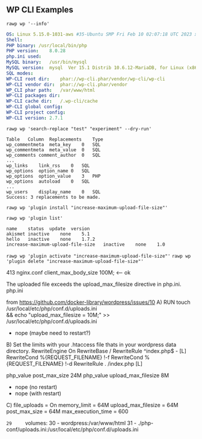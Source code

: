 ## WP CLI Examples
```rawp wp '--info'```

```yaml
OS:	Linux 5.15.0-1031-aws #35-Ubuntu SMP Fri Feb 10 02:07:18 UTC 2023 x86_64
Shell:	
PHP binary:	/usr/local/bin/php
PHP version:	8.0.28
php.ini used:	
MySQL binary:	/usr/bin/mysql
MySQL version:	mysql  Ver 15.1 Distrib 10.6.12-MariaDB, for Linux (x86_64) using readline 5.1
SQL modes:	
WP-CLI root dir:	phar://wp-cli.phar/vendor/wp-cli/wp-cli
WP-CLI vendor dir:	phar://wp-cli.phar/vendor
WP_CLI phar path:	/var/www/html
WP-CLI packages dir:	
WP-CLI cache dir:	/.wp-cli/cache
WP-CLI global config:	
WP-CLI project config:	
WP-CLI version:	2.7.1
```

```rawp wp 'search-replace "test" "experiment" --dry-run'```

```text
Table	Column	Replacements	Type
wp_commentmeta	meta_key	0	SQL
wp_commentmeta	meta_value	0	SQL
wp_comments	comment_author	0	SQL
...
wp_links	link_rss	0	SQL
wp_options	option_name	0	SQL
wp_options	option_value	3	PHP
wp_options	autoload	0	SQL
...
wp_users	display_name	0	SQL
Success: 3 replacements to be made.
```

```rawp wp 'plugin install "increase-maximum-upload-file-size"'```

```rawp wp 'plugin list'```

```text
name	status	update	version
akismet	inactive	none	5.1
hello	inactive	none	1.7.2
increase-maximum-upload-file-size	inactive	none	1.0
```
```rawp wp 'plugin activate "increase-maximum-upload-file-size"'```
```rawp wp 'plugin delete "increase-maximum-upload-file-size"'```


413
nginx.conf
client_max_body_size 100M;     <-- ok


The uploaded file exceeds the upload_max_filesize directive in php.ini.
php.ini


from https://github.com/docker-library/wordpress/issues/10
A) RUN touch /usr/local/etc/php/conf.d/uploads.ini \
&& echo "upload_max_filesize = 10M;" >> /usr/local/etc/php/conf.d/uploads.ini
  - nope (maybe need to restart?)
  
B) Set the limits with your .htaccess file thats in your wordpress data directory.
RewriteEngine On
RewriteBase /
RewriteRule ^index\.php$ - [L]
RewriteCond %{REQUEST_FILENAME} !-f
RewriteCond %{REQUEST_FILENAME} !-d
RewriteRule . /index.php [L]

php_value post_max_size 24M
php_value upload_max_filesize 8M

  - nope (no restart)
  - nope (with restart)
  
  
C) 
file_uploads = On
memory_limit = 64M
upload_max_filesize = 64M
post_max_size = 64M
max_execution_time = 600


`29     `volumes:
30       - wordpress:/var/www/html
31       - ./php-conf/uploads.ini:/usr/local/etc/php/conf.d/uploads.ini